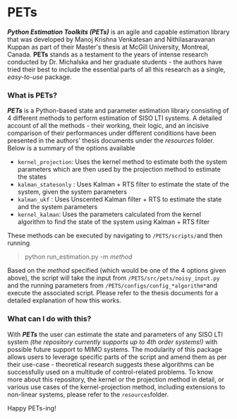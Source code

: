 
# PETs
***Python Estimation Toolkits (PETs)*** is an agile and capable estimation library that was developed by Manoj Krishna Venkatesan and Nithilasaravanan Kuppan as part of their Master's thesis at McGill University, Montreal, Canada. **PETs** stands as a testament to the years of intense research conducted by Dr. Michalska and her graduate students - the authors have tried their best to include the essential parts of all this research as a single, *easy-to-use* package.

### What is PETs?
***PETs*** is a Python-based state and parameter estimation library consisting of 4 different methods to perform estimation of SISO LTI systems. A detailed account of all the methods - their working, their logic, and an incisive comparison of their performances under different conditions have been presented in the authors' thesis documents under the *resources* folder. Below is a summary of the options available

 - `kernel_projection`:  Uses the kernel method to estimate both the system parameters
which are then used by the projection method to estimate the states
 - `kalman_statesonly` : Uses Kalman + RTS filter to estimate the state of the system,
given the system parameters
 - `kalman_ukf` : Uses Unscented Kalman filter + RTS to estimate the state and the system
parameters
 - `kernel_kalman`: Uses the parameters calculated from the kernel algorithm to find the
state of the system using Kalman + RTS filter

These methods can be executed by navigating to `/PETS/scripts/`and then running
> python run_estimation.py -m *method*

Based on the *method* specified (which would be one of the 4 options given above), the script will take the input from `/PETS/src/pets/noisy_input.py` and the running parameters from `/PETS/configs/config_*algorithm*`and execute the associated script. Please refer to the thesis documents for a detailed explanation of how this works.

### What can I do with this?
With ***PETs*** the user can estimate the state and parameters of any SISO LTI system *(the repository currently supports up to 4th order systems!)* with possible future support to MIMO systems. The modularity of this package allows users to leverage specific parts of the script and amend them as per their use-case - theoretical research suggests these algorithms can be successfully used on a multitude of control-related problems. To know more about this repository, the kernel or the projection method in detail, or various use cases of the kernel-projection method, including extensions to non-linear systems, please refer to the `resources`folder. 

Happy PETs-ing!   
